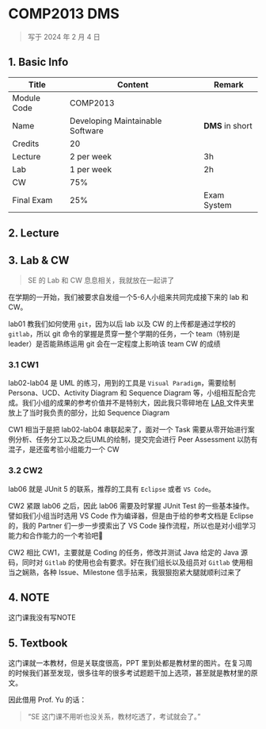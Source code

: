 # COMP2013 DMS

>   写于 2024 年 2 月 4 日 

## 1. Basic Info

| Title       | Content                          | Remark           |
| ----------- | -------------------------------- | ---------------- |
| Module Code | COMP2013                         |                  |
| Name        | Developing Maintainable Software | **DMS** in short |
| Credits     | 20                               |                  |
| Lecture     | 2 per week                       | 3h               |
| Lab         | 1 per week                       | 2h               |
| CW          | 75%                              |                  |
| Final Exam  | 25%                              | Exam System      |

## 2. Lecture



## 3. Lab & CW

>   SE 的 Lab 和 CW 息息相关，我就放在一起讲了

在学期的一开始，我们被要求自发组一个5-6人小组来共同完成接下来的 lab 和 CW。

lab01 教我们如何使用 `git`，因为以后 lab 以及 CW 的上传都是通过学校的 `gitlab`，所以 git 命令的掌握是贯穿一整个学期的任务，一个 team（特别是 leader）是否能熟练运用 git 会在一定程度上影响该 team CW 的成绩

###  3.1 CW1

lab02-lab04 是 UML 的练习，用到的工具是 `Visual Paradigm`，需要绘制 Persona、UCD、Activity Diagram 和 Sequence Diagram 等，小组相互配合完成。我们小组的成果的参考价值并不是特别大，因此我只零碎地在 [LAB ](./LAB)文件夹里放上了当时我负责的部分，比如 Sequence Diagram

CW1 相当于是把 lab02-lab04 串联起来了，面对一个 Task 需要从零开始进行案例分析、任务分工以及之后UML的绘制，提交完会进行 Peer Assessment 以防有混子，是还蛮考验小组能力一个 CW

### 3.2 CW2

lab06 就是 JUnit 5 的联系，推荐的工具有 `Eclipse` 或者 `VS Code`。

CW2 紧跟 lab06 之后，因此 lab06 需要及时掌握 JUnit Test 的一些基本操作。譬如我们小组当时选用 VS Code 作为编译器，但是由于给的参考文档是 Eclipse 的，我的 Partner 们一步一步摸索出了 VS Code 操作流程，所以也是对小组学习能力和合作能力的一个考验吧🥺

CW2 相比 CW1，主要就是 Coding 的任务，修改并测试 Java 给定的 Java 源码，同时对 `Gitlab` 的使用也会有要求。好在我们组长以及组员对 `Gitlab` 使用相当之娴熟，各种 Issue、Milestone 信手拈来，我狠狠抱紧大腿就顺利过来了

## 4. NOTE

这门课我没有写NOTE

## 5. Textbook

这门课就一本教材，但是关联度很高，PPT 里到处都是教材里的图片。在复习周的时候我们甚至发现，很多往年的很多考试题题干加上选项，甚至就是教材里的原文。

因此借用 Prof. Yu 的话：

>   “SE 这门课不用听也没关系，教材吃透了，考试就会了。”

